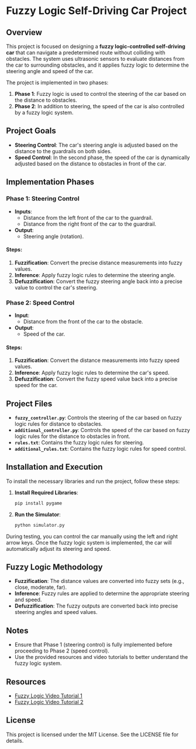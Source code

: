 
# Fuzzy Logic Self-Driving Car Project

## Overview

This project is focused on designing a **fuzzy logic-controlled self-driving car** that can navigate a predetermined route without colliding with obstacles. The system uses ultrasonic sensors to evaluate distances from the car to surrounding obstacles, and it applies fuzzy logic to determine the steering angle and speed of the car.

The project is implemented in two phases:
1. **Phase 1**: Fuzzy logic is used to control the steering of the car based on the distance to obstacles.
2. **Phase 2**: In addition to steering, the speed of the car is also controlled by a fuzzy logic system.

## Project Goals

- **Steering Control**: The car's steering angle is adjusted based on the distance to the guardrails on both sides.
- **Speed Control**: In the second phase, the speed of the car is dynamically adjusted based on the distance to obstacles in front of the car.

## Implementation Phases

### Phase 1: Steering Control
- **Inputs**: 
  - Distance from the left front of the car to the guardrail.
  - Distance from the right front of the car to the guardrail.
- **Output**: 
  - Steering angle (rotation).
  
#### Steps:
1. **Fuzzification**: Convert the precise distance measurements into fuzzy values.
2. **Inference**: Apply fuzzy logic rules to determine the steering angle.
3. **Defuzzification**: Convert the fuzzy steering angle back into a precise value to control the car's steering.

### Phase 2: Speed Control
- **Input**: 
  - Distance from the front of the car to the obstacle.
- **Output**: 
  - Speed of the car.
  
#### Steps:
1. **Fuzzification**: Convert the distance measurements into fuzzy speed values.
2. **Inference**: Apply fuzzy logic rules to determine the car's speed.
3. **Defuzzification**: Convert the fuzzy speed value back into a precise speed for the car.

## Project Files

- **`fuzzy_controller.py`**: Controls the steering of the car based on fuzzy logic rules for distance to obstacles.
- **`additional_controller.py`**: Controls the speed of the car based on fuzzy logic rules for the distance to obstacles in front.
- **`rules.txt`**: Contains the fuzzy logic rules for steering.
- **`additional_rules.txt`**: Contains the fuzzy logic rules for speed control.

## Installation and Execution

To install the necessary libraries and run the project, follow these steps:

1. **Install Required Libraries**:
   ```bash
   pip install pygame
   ```

2. **Run the Simulator**:
   ```bash
   python simulator.py
   ```

During testing, you can control the car manually using the left and right arrow keys. Once the fuzzy logic system is implemented, the car will automatically adjust its steering and speed.

## Fuzzy Logic Methodology

- **Fuzzification**: The distance values are converted into fuzzy sets (e.g., close, moderate, far).
- **Inference**: Fuzzy rules are applied to determine the appropriate steering and speed.
- **Defuzzification**: The fuzzy outputs are converted back into precise steering angles and speed values.

## Notes

- Ensure that Phase 1 (steering control) is fully implemented before proceeding to Phase 2 (speed control).
- Use the provided resources and video tutorials to better understand the fuzzy logic system.

## Resources

- [Fuzzy Logic Video Tutorial 1](https://www.youtube.com/watch?v=TReelsVxWxg)
- [Fuzzy Logic Video Tutorial 2](https://www.youtube.com/watch?v=CBTEVFphv-E)

## License

This project is licensed under the MIT License. See the LICENSE file for details.
